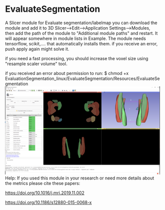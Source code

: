 # EvaluateSegmentation
A Slicer module for Evaluate segmentation/labelmap
you can download the module and add it to 3D Slicer-->Edit-->Application Settings-->Modules, then add the path of the module to "Additional module paths" and restart. It will appear somewhere in module lists in Example.
The module needs tensorflow, scikit,.... that automatically installs them. if you receive an error, push apply again might solve it.

if you need a fast processing, you should increase the voxel size using "resample scaler volume" tool.

if you received an error about permission to run: 
$ chmod +x EvaluationSegmentation_linux/EvaluateSegmentation/Resources/EvaluateSegmentation
![Alt text](Screenshot1.jpg?raw=true "Using Slicer for label evaluation")
Help:
If you used this module in your research or need more details about the metrics please cite these papers:


https://doi.org/10.1016/j.mri.2019.11.002 

https://doi.org/10.1186/s12880-015-0068-x
